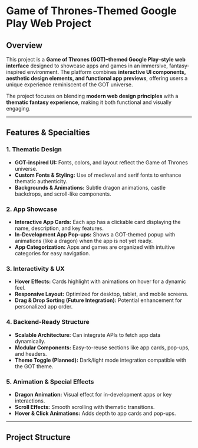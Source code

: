 # Game of Thrones-Themed Google Play Web Project

## Overview
This project is a **Game of Thrones (GOT)–themed Google Play–style web interface** designed to showcase apps and games in an immersive, fantasy-inspired environment. The platform combines **interactive UI components, aesthetic design elements, and functional app previews**, offering users a unique experience reminiscent of the GOT universe.

The project focuses on blending **modern web design principles** with a **thematic fantasy experience**, making it both functional and visually engaging.

---

## Features & Specialties

### 1. Thematic Design
- **GOT-inspired UI:** Fonts, colors, and layout reflect the Game of Thrones universe.
- **Custom Fonts & Styling:** Use of medieval and serif fonts to enhance thematic authenticity.
- **Backgrounds & Animations:** Subtle dragon animations, castle backdrops, and scroll-like components.

### 2. App Showcase
- **Interactive App Cards:** Each app has a clickable card displaying the name, description, and key features.
- **In-Development App Pop-ups:** Shows a GOT-themed popup with animations (like a dragon) when the app is not yet ready.
- **App Categorization:** Apps and games are organized with intuitive categories for easy navigation.

### 3. Interactivity & UX
- **Hover Effects:** Cards highlight with animations on hover for a dynamic feel.
- **Responsive Layout:** Optimized for desktop, tablet, and mobile screens.
- **Drag & Drop Sorting (Future Integration):** Potential enhancement for personalized app order.

### 4. Backend-Ready Structure
- **Scalable Architecture:** Can integrate APIs to fetch app data dynamically.
- **Modular Components:** Easy-to-reuse sections like app cards, pop-ups, and headers.
- **Theme Toggle (Planned):** Dark/light mode integration compatible with the GOT theme.

### 5. Animation & Special Effects
- **Dragon Animation:** Visual effect for in-development apps or key interactions.
- **Scroll Effects:** Smooth scrolling with thematic transitions.
- **Hover & Click Animations:** Adds depth to app cards and pop-ups.

---

## Project Structure

